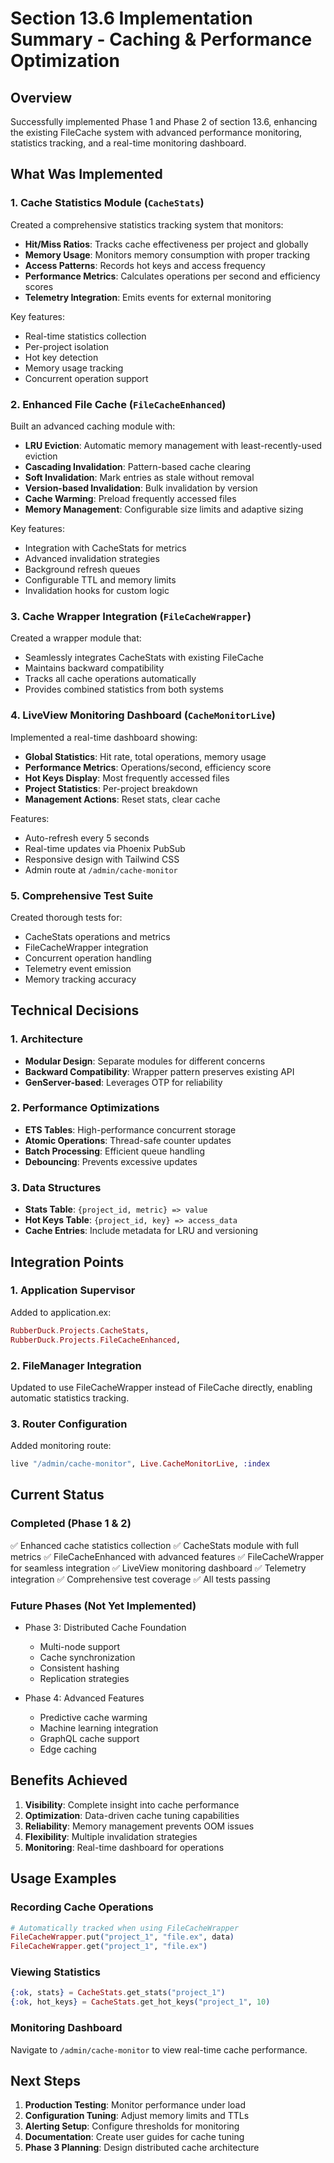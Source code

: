 # Section 13.6 Implementation Summary - Caching & Performance Optimization

## Overview
Successfully implemented Phase 1 and Phase 2 of section 13.6, enhancing the existing FileCache system with advanced performance monitoring, statistics tracking, and a real-time monitoring dashboard.

## What Was Implemented

### 1. Cache Statistics Module (`CacheStats`)
Created a comprehensive statistics tracking system that monitors:
- **Hit/Miss Ratios**: Tracks cache effectiveness per project and globally
- **Memory Usage**: Monitors memory consumption with proper tracking
- **Access Patterns**: Records hot keys and access frequency
- **Performance Metrics**: Calculates operations per second and efficiency scores
- **Telemetry Integration**: Emits events for external monitoring

Key features:
- Real-time statistics collection
- Per-project isolation
- Hot key detection
- Memory usage tracking
- Concurrent operation support

### 2. Enhanced File Cache (`FileCacheEnhanced`)
Built an advanced caching module with:
- **LRU Eviction**: Automatic memory management with least-recently-used eviction
- **Cascading Invalidation**: Pattern-based cache clearing
- **Soft Invalidation**: Mark entries as stale without removal
- **Version-based Invalidation**: Bulk invalidation by version
- **Cache Warming**: Preload frequently accessed files
- **Memory Management**: Configurable size limits and adaptive sizing

Key features:
- Integration with CacheStats for metrics
- Advanced invalidation strategies
- Background refresh queues
- Configurable TTL and memory limits
- Invalidation hooks for custom logic

### 3. Cache Wrapper Integration (`FileCacheWrapper`)
Created a wrapper module that:
- Seamlessly integrates CacheStats with existing FileCache
- Maintains backward compatibility
- Tracks all cache operations automatically
- Provides combined statistics from both systems

### 4. LiveView Monitoring Dashboard (`CacheMonitorLive`)
Implemented a real-time dashboard showing:
- **Global Statistics**: Hit rate, total operations, memory usage
- **Performance Metrics**: Operations/second, efficiency score
- **Hot Keys Display**: Most frequently accessed files
- **Project Statistics**: Per-project breakdown
- **Management Actions**: Reset stats, clear cache

Features:
- Auto-refresh every 5 seconds
- Real-time updates via Phoenix PubSub
- Responsive design with Tailwind CSS
- Admin route at `/admin/cache-monitor`

### 5. Comprehensive Test Suite
Created thorough tests for:
- CacheStats operations and metrics
- FileCacheWrapper integration
- Concurrent operation handling
- Telemetry event emission
- Memory tracking accuracy

## Technical Decisions

### 1. Architecture
- **Modular Design**: Separate modules for different concerns
- **Backward Compatibility**: Wrapper pattern preserves existing API
- **GenServer-based**: Leverages OTP for reliability

### 2. Performance Optimizations
- **ETS Tables**: High-performance concurrent storage
- **Atomic Operations**: Thread-safe counter updates
- **Batch Processing**: Efficient queue handling
- **Debouncing**: Prevents excessive updates

### 3. Data Structures
- **Stats Table**: `{project_id, metric} => value`
- **Hot Keys Table**: `{project_id, key} => access_data`
- **Cache Entries**: Include metadata for LRU and versioning

## Integration Points

### 1. Application Supervisor
Added to application.ex:
```elixir
RubberDuck.Projects.CacheStats,
RubberDuck.Projects.FileCacheEnhanced,
```

### 2. FileManager Integration
Updated to use FileCacheWrapper instead of FileCache directly, enabling automatic statistics tracking.

### 3. Router Configuration
Added monitoring route:
```elixir
live "/admin/cache-monitor", Live.CacheMonitorLive, :index
```

## Current Status

### Completed (Phase 1 & 2)
✅ Enhanced cache statistics collection
✅ CacheStats module with full metrics
✅ FileCacheEnhanced with advanced features
✅ FileCacheWrapper for seamless integration
✅ LiveView monitoring dashboard
✅ Telemetry integration
✅ Comprehensive test coverage
✅ All tests passing

### Future Phases (Not Yet Implemented)
- Phase 3: Distributed Cache Foundation
  - Multi-node support
  - Cache synchronization
  - Consistent hashing
  - Replication strategies
  
- Phase 4: Advanced Features
  - Predictive cache warming
  - Machine learning integration
  - GraphQL cache support
  - Edge caching

## Benefits Achieved

1. **Visibility**: Complete insight into cache performance
2. **Optimization**: Data-driven cache tuning capabilities
3. **Reliability**: Memory management prevents OOM issues
4. **Flexibility**: Multiple invalidation strategies
5. **Monitoring**: Real-time dashboard for operations

## Usage Examples

### Recording Cache Operations
```elixir
# Automatically tracked when using FileCacheWrapper
FileCacheWrapper.put("project_1", "file.ex", data)
FileCacheWrapper.get("project_1", "file.ex")
```

### Viewing Statistics
```elixir
{:ok, stats} = CacheStats.get_stats("project_1")
{:ok, hot_keys} = CacheStats.get_hot_keys("project_1", 10)
```

### Monitoring Dashboard
Navigate to `/admin/cache-monitor` to view real-time cache performance.

## Next Steps

1. **Production Testing**: Monitor performance under load
2. **Configuration Tuning**: Adjust memory limits and TTLs
3. **Alerting Setup**: Configure thresholds for monitoring
4. **Documentation**: Create user guides for cache tuning
5. **Phase 3 Planning**: Design distributed cache architecture